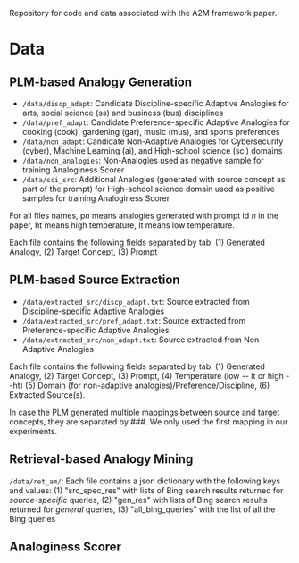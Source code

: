Repository for code and data associated with the A2M framework paper.

# Data

## PLM-based Analogy Generation

* `/data/discp_adapt`: Candidate Discipline-specific Adaptive Analogies for arts, social science (ss) and business (bus) disciplines
* `/data/pref_adapt`: Candidate Preference-specific Adaptive Analogies for cooking (cook), gardening (gar), music (mus), and sports preferences
* `/data/non_adapt`: Candidate Non-Adaptive Analogies for Cybersecurity (cyber), Machine Learning (ai), and High-school science (sci) domains
* `/data/non_analogies`: Non-Analogies used as negative sample for training Analoginess Scorer
* `/data/sci_src`: Additional Analogies (generated with source concept as part of the prompt) for High-school science domain used as positive samples for training Analoginess Scorer

For all files names, p<em>n</em> means analogies generated with prompt id <em>n</em> in the paper, ht means high temperature, lt means low temperature.

Each file contains the following fields separated by tab: (1) Generated Analogy, (2) Target Concept, (3) Prompt

## PLM-based Source Extraction

* `/data/extracted_src/discp_adapt.txt`: Source extracted from Discipline-specific Adaptive Analogies 
* `/data/extracted_src/pref_adapt.txt`: Source extracted from Preference-specific Adaptive Analogies
* `/data/extracted_src/non_adapt.txt`: Source extracted from Non-Adaptive Analogies

Each file contains the following fields separated by tab: (1) Generated Analogy, (2) Target Concept, (3) Prompt, (4) Temperature (low -- lt or high --ht) (5) Domain (for non-adaptive analogies)/Preference/Discipline, (6) Extracted Source(s). 

In case the PLM generated multiple mappings between source and target concepts, they are separated by ###. We only used the first mapping in our experiments.

## Retrieval-based Analogy Mining

`/data/ret_am/`: Each file contains a json dictionary with the following keys and values: (1) "src_spec_res" with lists of Bing search results returned for <em>source-specific</em> queries, (2) "gen_res" with lists of Bing search results returned for <em>general</em> queries, (3) "all_bing_queries" with the list of all the Bing queries 

## Analoginess Scorer

